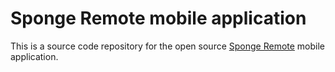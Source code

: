 # Sponge Remote mobile application

This is a source code repository for the open source [Sponge Remote](https://sponge.openksavi.org/mobile) mobile application.
